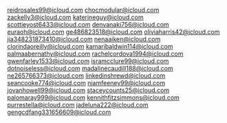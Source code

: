 reidrosales99@icloud.com
chocmodular@icloud.com
zackelly3@icloud.com
katerineguy@icloud.com
scottieyost6433@icloud.com
denvanaki756@icloud.com
euraoh@icloud.com
ge486823518@icloud.com
oliviaharris42@icloud.com
jia348231873410@icloud.com
nenaaiken@icloud.com
clorindaoreilly@icloud.com
kamaribaldwin114@icloud.com
palmaabernathy@icloud.com
rachelcordova1994@icloud.com
gwenfarley1533@icloud.com
isramcclure99@icloud.com
dotnoiseless@icloud.com
madalinecaudill188@icloud.com
ne265766373@icloud.com
linkedinshrewd@icloud.com
seancooke774@icloud.com
niamfeeney99@icloud.com
jovanhowell99@icloud.com
staceycounts25@icloud.com
palomaray999@icloud.com
kennithfitzsimmons@icloud.com
purrestella@icloud.com
jadeluna222@icloud.com
gengcdfang331656609@icloud.com
